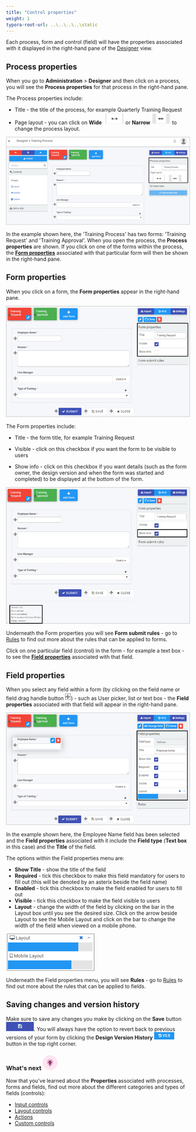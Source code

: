 ```yaml
---
title: "Control properties"
weight: 1
typora-root-url: ..\..\..\..\static
---
```


Each process, form and control (field) will have the properties associated with it displayed in the right-hand pane of the [Designer](/docs/platform/application-designer/designer/) view. 

## Process properties ##
When you go to **Administration** > **Designer** and then click on a process, you will see the **Process properties** for that process in the right-hand pane.

The Process properties include:

- Title - the title of the process, for example Quarterly Training Request
- Page layout - you can click on **Wide** ![Wide button](/images/wide-resized.png)or **Narrow**  ![Narrow button](/images/narrow-resized.png) to change the process layout.

![Process and form properties](/images/process-properties-trainingprocess.jpg)

In the example shown here, the 'Training Process' has two forms: 'Training Request' and 'Training Approval'. When you open the process, the **Process properties** are shown. If you click on one of the forms within the process, the [**Form properties**](#form-properties) associated with that particular form will then be shown in the right-hand pane. 



## Form properties ##
When you click on a form, the **Form properties** appear in the right-hand pane.

![Form properties](/images/form-properties-trainingprocess.jpg)

The Form properties include:

- Title - the form title, for example Training Request

- Visible - click on this checkbox if you want the form to be visible to users

- Show info - click on this checkbox if you want details (such as the form owner, the design version and when the form was started and completed) to be displayed at the bottom of the form.

![Form information](/images/form-properties-show-info-version.jpg)

Underneath the Form properties you will see **Form submit rules** - go to [Rules](/docs/platform/rules/) to find out more about the rules that can be applied to forms.

Click on one particular field (control) in the form - for example a text box - to see the [**Field properties**](#field-properties) associated with that field. 



## Field properties ##
When you select any field within a form (by clicking on the field name or field drag handle button ![Drag handle button](/images/draghandlewhite-frame.png)) - such as User picker, list or text box - the **Field properties** associated with that field will appear in the right-hand pane.

![Field properties](/images/field-properties-trainingprocess.jpg)

In the example shown here, the Employee Name field has been selected and the **Field properties** associated with it include the **Field type** (**Text box** in this case) and the **Title** of the field.

The options within the Field properties menu are:

- **Show Title** - show the title of the field
- **Required** - tick this checkbox to make this field mandatory for users to fill out (this will be denoted by an asterix beside the field name)
- **Enabled** - tick this checkbox to make the field enabled for users to fill out
- **Visible** - tick this checkbox to make the field visible to users
- **Layout** - change the width of the field by clicking on the bar in the Layout box until you see the desired size. Click on the arrow beside Layout to see the Mobile Layout and click on the bar to change the width of the field when viewed on a mobile phone.

![Changing text box width](/images/textboxsize-frame.png) 

Underneath the Field properties menu, you will see **Rules** - go to [Rules](/docs/platform/rules/) to find out more about the rules that can be applied to fields.

## Saving changes and version history ##
Make sure to save any changes you make by clicking on the **Save** button ![Save](/images/saveprocess.png). You will always have the option to revert back to previous versions of your form by clicking the **Design Version History** ![Version button](/images/version8.png) button in the top right corner.



### What's next  ![Idea icon](/images/18.png) ###

Now that you've learned about the **Properties** associated with processes, forms and fields, find out more about the different categories and types of fields (controls):

- [Input controls](/docs/platform/controls/input/)
- [Layout controls](/docs/platform/controls/layout/)
- [Actions](/docs/platform/controls/actions/)
- [Custom controls](/docs/platform/controls/custom/)







